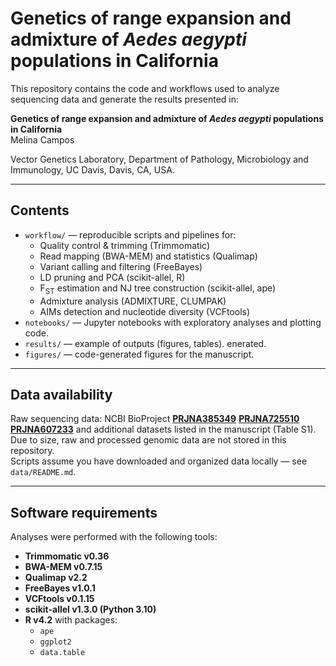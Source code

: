 # Genetics of range expansion and admixture of *Aedes aegypti* populations in California

This repository contains the code and workflows used to analyze sequencing data and generate the results presented in:

**Genetics of range expansion and admixture of *Aedes aegypti* populations in California**  
Melina Campos

Vector Genetics Laboratory, Department of Pathology, Microbiology and Immunology, UC Davis, Davis, CA, USA. 


---

## Contents

- `workflow/` — reproducible scripts and pipelines for:
  - Quality control & trimming (Trimmomatic)
  - Read mapping (BWA-MEM) and statistics (Qualimap)
  - Variant calling and filtering (FreeBayes)
  - LD pruning and PCA (scikit-allel, R)
  - F<sub>ST</sub> estimation and NJ tree construction (scikit-allel, ape)
  - Admixture analysis (ADMIXTURE, CLUMPAK)
  - AIMs detection and nucleotide diversity (VCFtools)
- `notebooks/` — Jupyter notebooks with exploratory analyses and plotting code.
- `results/` — example of outputs (figures, tables). enerated.
- `figures/` — code-generated figures for the manuscript.

---

## Data availability

Raw sequencing data: NCBI BioProject **[PRJNA385349](https://www.ncbi.nlm.nih.gov/bioproject/PRJNA385349)** **[PRJNA725510](https://www.ncbi.nlm.nih.gov/bioproject/PRJNA725510)**  **[PRJNA607233](https://www.ncbi.nlm.nih.gov/bioproject/PRJNA607233)** and additional datasets listed in the manuscript (Table S1).  
Due to size, raw and processed genomic data are not stored in this repository.  
Scripts assume you have downloaded and organized data locally — see `data/README.md`.


---

## Software requirements

Analyses were performed with the following tools:

- **Trimmomatic v0.36**
- **BWA-MEM v0.7.15**
- **Qualimap v2.2**
- **FreeBayes v1.0.1**
- **VCFtools v0.1.15**
- **scikit-allel v1.3.0 (Python 3.10)**
- **R v4.2** with packages:
  - `ape`
  - `ggplot2`
  - `data.table`
